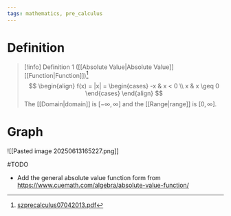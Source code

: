 ```yaml
---
tags: mathematics, pre_calculus
---
```


# Definition

> [!info] Definition 1 ([[Absolute Value|Absolute Value]] [[Function|Function]])[^1]
> $$
> \begin{align}
> f(x) = |x| =
> \begin{cases}
> -x & x < 0 \\
> x & x \geq 0
> \end{cases}
> \end{align}
> $$
> The [[Domain|domain]] is $[-\infty, \infty]$ and the [[Range|range]] is $[0, \infty]$.

# Graph

![[Pasted image 20250613165227.png]]

#TODO 
- Add the general absolute value function form from https://www.cuemath.com/algebra/absolute-value-function/

[^1]: [szprecalculus07042013.pdf](zotero://open-pdf/library/items/J3667KH4?page=185)